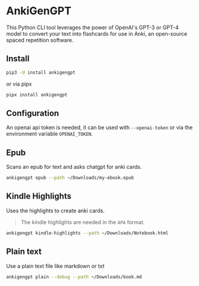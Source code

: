 # AnkiGenGPT

This Python CLI tool leverages the power of OpenAI's GPT-3 or GPT-4 model to convert your text into flashcards for use in Anki, an open-source spaced repetition software.

## Install

```bash
pip3 -U install ankigengpt
```

or via pipx

```bash
pipx install ankigengpt
```

## Configuration

An openai api token is needed, it can be used with `--openai-token` or via the environment variable `OPENAI_TOKEN`.

## Epub

Scans an epub for text and asks chatgpt for anki cards.

```bash
ankigengpt epub --path ~/Downloads/my-ebook.epub
```

## Kindle Highlights

Uses the highlights to create anki cards.

> The kindle highlights are needed in the `APA` format.

```bash
ankigengpt kindle-highlights --path ~/Downloads/Notebook.html
```

## Plain text

Use a plain text file like markdown or txt

```bash
ankigengpt plain --debug --path ~/Downloads/book.md
```
